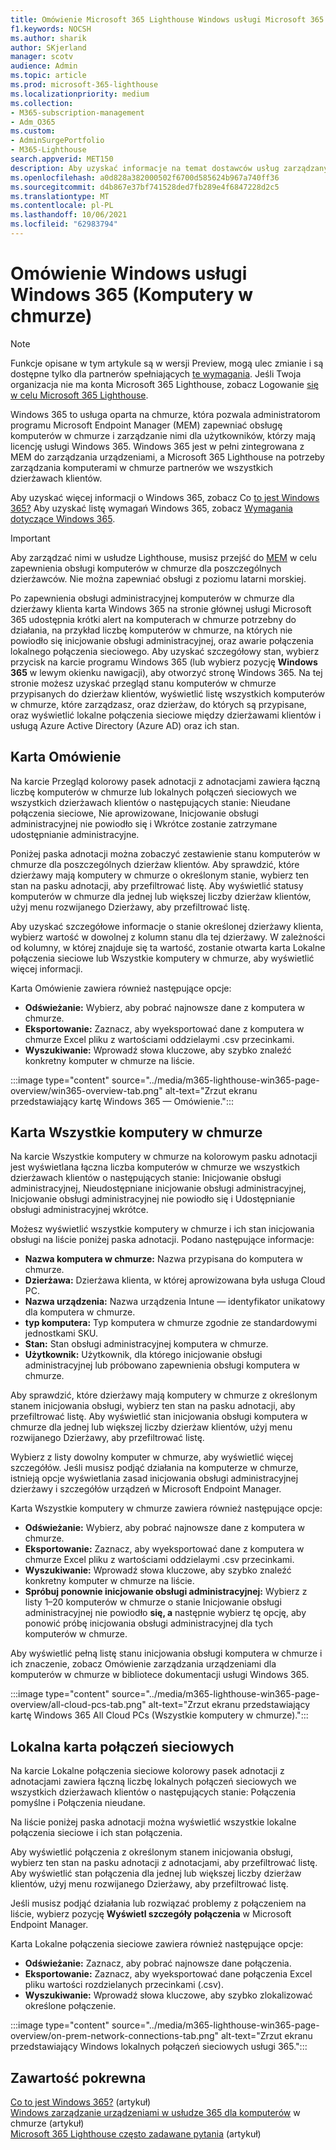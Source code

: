 ```yaml
---
title: Omówienie Microsoft 365 Lighthouse Windows usługi Microsoft 365 Lighthouse Windows 365 (komputery w chmurze)
f1.keywords: NOCSH
ms.author: sharik
author: SKjerland
manager: scotv
audience: Admin
ms.topic: article
ms.prod: microsoft-365-lighthouse
ms.localizationpriority: medium
ms.collection:
- M365-subscription-management
- Adm_O365
ms.custom:
- AdminSurgePortfolio
- M365-Lighthouse
search.appverid: MET150
description: Aby uzyskać informacje na temat dostawców usług zarządzanych (MSP) korzystających z Microsoft 365 Lighthouse, dowiedz się więcej o Windows usługi Windows 365 (na komputerach w chmurze).
ms.openlocfilehash: a0d828a382000502f6700d585624b967a740ff36
ms.sourcegitcommit: d4b867e37bf741528ded7fb289e4f6847228d2c5
ms.translationtype: MT
ms.contentlocale: pl-PL
ms.lasthandoff: 10/06/2021
ms.locfileid: "62983794"
---
```

# <a name="windows-365-cloud-pcs-page-overview"></a>Omówienie Windows usługi Windows 365 (Komputery w chmurze)  

> [!NOTE]
> Funkcje opisane w tym artykule są w wersji Preview, mogą ulec zmianie i są dostępne tylko dla partnerów spełniających [te wymagania](m365-lighthouse-requirements.md). Jeśli Twoja organizacja nie ma konta Microsoft 365 Lighthouse, zobacz Logowanie [się w celu Microsoft 365 Lighthouse](m365-lighthouse-sign-up.md).
  
Windows 365 to usługa oparta na chmurze, która pozwala administratorom programu Microsoft Endpoint Manager (MEM) zapewniać obsługę komputerów w chmurze i zarządzanie nimi dla użytkowników, którzy mają licencję usługi Windows 365. Windows 365 jest w pełni zintegrowana z MEM do zarządzania urządzeniami, a Microsoft 365 Lighthouse na potrzeby zarządzania komputerami w chmurze partnerów we wszystkich dzierżawach klientów.

Aby uzyskać więcej informacji o Windows 365, zobacz Co [to jest Windows 365?](/windows-365/overview) Aby uzyskać listę wymagań Windows 365, zobacz [Wymagania dotyczące Windows 365](/windows-365/enterprise/requirements).

> [!IMPORTANT]
> Aby zarządzać nimi w usłudze Lighthouse, musisz przejść do [MEM](https://go.microsoft.com/fwlink/p/?linkid=2150463) w celu zapewnienia obsługi komputerów w chmurze dla poszczególnych dzierżawców. Nie można zapewniać obsługi z poziomu latarni morskiej.

Po zapewnienia obsługi administracyjnej komputerów w chmurze dla dzierżawy klienta karta Windows 365 na stronie głównej usługi Microsoft 365 udostępnia krótki alert na komputerach w chmurze potrzebny do działania, na przykład liczbę komputerów w chmurze, na których nie powiodło się inicjowanie obsługi administracyjnej, oraz awarie połączenia lokalnego połączenia sieciowego. Aby uzyskać szczegółowy stan, wybierz przycisk na karcie programu Windows 365 (lub wybierz pozycję **Windows 365** w lewym okienku nawigacji), aby otworzyć stronę Windows 365. Na tej stronie możesz uzyskać przegląd stanu komputerów w chmurze przypisanych do dzierżaw klientów, wyświetlić listę wszystkich komputerów w chmurze, które zarządzasz, oraz dzierżaw, do których są przypisane, oraz wyświetlić lokalne połączenia sieciowe między dzierżawami klientów i usługą Azure Active Directory (Azure AD) oraz ich stan.

## <a name="overview-tab"></a>Karta Omówienie

Na karcie Przegląd kolorowy pasek adnotacji z adnotacjami zawiera łączną liczbę komputerów w chmurze lub lokalnych połączeń sieciowych we wszystkich dzierżawach klientów o następujących stanie: Nieudane połączenia sieciowe, Nie aprowizowane, Inicjowanie obsługi administracyjnej nie powiodło się i Wkrótce zostanie zatrzymane udostępnianie administracyjne.

Poniżej paska adnotacji można zobaczyć zestawienie stanu komputerów w chmurze dla poszczególnych dzierżaw klientów. Aby sprawdzić, które dzierżawy mają komputery w chmurze o określonym stanie, wybierz ten stan na pasku adnotacji, aby przefiltrować listę. Aby wyświetlić statusy komputerów w chmurze dla jednej lub większej liczby dzierżaw klientów, użyj menu  rozwijanego Dzierżawy, aby przefiltrować listę.

Aby uzyskać szczegółowe informacje o stanie określonej dzierżawy klienta, wybierz wartość w dowolnej z kolumn stanu dla tej dzierżawy. W zależności od kolumny, w której znajduje się  ta wartość, zostanie otwarta karta  Lokalne połączenia sieciowe lub Wszystkie komputery w chmurze, aby wyświetlić więcej informacji.

Karta Omówienie zawiera również następujące opcje:

- **Odświeżanie:** Wybierz, aby pobrać najnowsze dane z komputera w chmurze.
- **Eksportowanie:** Zaznacz, aby wyeksportować dane z komputera w chmurze Excel pliku z wartościami oddzielaymi .csv przecinkami.
- **Wyszukiwanie:** Wprowadź słowa kluczowe, aby szybko znaleźć konkretny komputer w chmurze na liście.

:::image type="content" source="../media/m365-lighthouse-win365-page-overview/win365-overview-tab.png" alt-text="Zrzut ekranu przedstawiający kartę Windows 365 — Omówienie.":::

## <a name="all-cloud-pcs-tab"></a>Karta Wszystkie komputery w chmurze

Na karcie Wszystkie komputery w chmurze na kolorowym pasku adnotacji jest wyświetlana łączna liczba komputerów w chmurze we wszystkich dzierżawach klientów o następujących stanie: Inicjowanie obsługi administracyjnej, Nieudostępniane inicjowanie obsługi administracyjnej, Inicjowanie obsługi administracyjnej nie powiodło się i Udostępnianie obsługi administracyjnej wkrótce.

Możesz wyświetlić wszystkie komputery w chmurze i ich stan inicjowania obsługi na liście poniżej paska adnotacji. Podano następujące informacje:

- **Nazwa komputera w chmurze:** Nazwa przypisana do komputera w chmurze.
- **Dzierżawa:** Dzierżawa klienta, w której aprowizowana była usługa Cloud PC.
- **Nazwa urządzenia:** Nazwa urządzenia Intune — identyfikator unikatowy dla komputera w chmurze.
- **typ komputera:** Typ komputera w chmurze zgodnie ze standardowymi jednostkami SKU.
- **Stan:** Stan obsługi administracyjnej komputera w chmurze.
- **Użytkownik:** Użytkownik, dla którego inicjowanie obsługi administracyjnej lub próbowano zapewnienia obsługi komputera w chmurze.

Aby sprawdzić, które dzierżawy mają komputery w chmurze z określonym stanem inicjowania obsługi, wybierz ten stan na pasku adnotacji, aby przefiltrować listę. Aby wyświetlić stan inicjowania obsługi komputera w chmurze dla jednej lub większej liczby dzierżaw klientów, użyj menu  rozwijanego Dzierżawy, aby przefiltrować listę.

Wybierz z listy dowolny komputer w chmurze, aby wyświetlić więcej szczegółów. Jeśli musisz podjąć działania na komputerze w chmurze, istnieją opcje wyświetlania zasad inicjowania obsługi administracyjnej dzierżawy i szczegółów urządzeń w Microsoft Endpoint Manager.

Karta Wszystkie komputery w chmurze zawiera również następujące opcje:

- **Odświeżanie:** Wybierz, aby pobrać najnowsze dane z komputera w chmurze.
- **Eksportowanie:** Zaznacz, aby wyeksportować dane z komputera w chmurze Excel pliku z wartościami oddzielaymi .csv przecinkami.
- **Wyszukiwanie:** Wprowadź słowa kluczowe, aby szybko znaleźć konkretny komputer w chmurze na liście.
- **Spróbuj ponownie inicjowanie obsługi administracyjnej:** Wybierz z listy 1–20 komputerów w chmurze o stanie Inicjowanie obsługi administracyjnej nie powiodło **się, a** następnie wybierz tę opcję, aby ponowić próbę inicjowania obsługi administracyjnej dla tych komputerów w chmurze.

Aby wyświetlić pełną listę stanu inicjowania obsługi komputera w chmurze i ich znaczenie, zobacz Omówienie zarządzania [](/windows-365/enterprise/device-management-overview#column-details) urządzeniami dla komputerów w chmurze w bibliotece dokumentacji usługi Windows 365.

:::image type="content" source="../media/m365-lighthouse-win365-page-overview/all-cloud-pcs-tab.png" alt-text="Zrzut ekranu przedstawiający kartę Windows 365 All Cloud PCs (Wszystkie komputery w chmurze).":::

## <a name="on-premises-network-connections-tab"></a>Lokalna karta połączeń sieciowych

Na karcie Lokalne połączenia sieciowe kolorowy pasek adnotacji z adnotacjami zawiera łączną liczbę lokalnych połączeń sieciowych we wszystkich dzierżawach klientów o następujących stanie: Połączenia pomyślne i Połączenia nieudane.

Na liście poniżej paska adnotacji można wyświetlić wszystkie lokalne połączenia sieciowe i ich stan połączenia.

Aby wyświetlić połączenia z określonym stanem inicjowania obsługi, wybierz ten stan na pasku adnotacji z adnotacjami, aby przefiltrować listę. Aby wyświetlić stan połączenia dla jednej lub większej liczby dzierżaw klientów, użyj menu rozwijanego  Dzierżawy, aby przefiltrować listę.

Jeśli musisz podjąć działania lub rozwiązać problemy z połączeniem na liście, wybierz pozycję **Wyświetl szczegóły połączenia** w Microsoft Endpoint Manager.

Karta Lokalne połączenia sieciowe zawiera również następujące opcje:

- **Odświeżanie:** Zaznacz, aby pobrać najnowsze dane połączenia.
- **Eksportowanie:** Zaznacz, aby wyeksportować dane połączenia Excel pliku wartości rozdzielanych przecinkami (.csv).
- **Wyszukiwanie:** Wprowadź słowa kluczowe, aby szybko zlokalizować określone połączenie.

:::image type="content" source="../media/m365-lighthouse-win365-page-overview/on-prem-network-connections-tab.png" alt-text="Zrzut ekranu przedstawiający Windows lokalnych połączeń sieciowych usługi 365.":::

## <a name="related-content"></a>Zawartość pokrewna

[Co to jest Windows 365?](/windows-365/overview) (artykuł)\
[Windows zarządzanie urządzeniami w usłudze 365 dla komputerów](/windows-365/enterprise/device-management-overview) w chmurze (artykuł)\
[Microsoft 365 Lighthouse często zadawane pytania](m365-lighthouse-faq.yml) (artykuł)